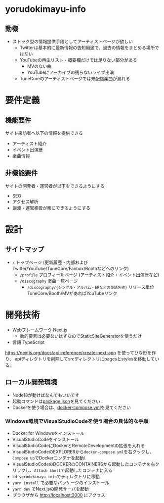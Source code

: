 # yorudokimayu-info

## 動機

* ストック型の情報提供手段としてアーティストページが欲しい
    * Twitterは基本的に最新情報の告知用途で、過去の情報をまとめる場所ではない
    * YouTubeの再生リスト・概要欄だけでは足りない部分がある
        * MVのない曲
        * YouTubeにアーカイブの残らないライブ出演
    * TuneCoreのアーティストページでは未配信楽曲が漏れる

# 要件定義

## 機能要件

サイト来訪者へ以下の情報を提供できる

* アーティスト紹介
* イベント出演歴
* 楽曲情報

## 非機能要件

サイトの開発者・運営者が以下をできるようにする

* SEO
* アクセス解析
* 譲渡・運営移管が楽にできるようにする

# 設計

## サイトマップ

* `/` トップページ (更新履歴・内部およびTwitter/YouTube/TuneCore/Fanbox/Boothなどへのリンク)
    * `/profile` プロフィールページ (アーティスト紹介・イベント出演歴など)
    * `/discography` 楽曲一覧ページ
        * `/discography/{シングル・アルバム・EPなどの英語名称}` リリース単位 TuneCore/Booth/MVがあればYouTubeリンク


# 開発技術

* Webフレームワーク Next.js
    * 動的要素は必要ないはずなのでStaticSiteGeneratorを使うだけ
* 言語 TypeScript

https://nextjs.org/docs/api-reference/create-next-app を使ってひな形を作り、
apiディレクトリを削除してsrcディレクトリにpagesとstylesを移動している。

## ローカル開発環境

* Node18が動けばなんでもいいです
* 起動コマンドは[package.json](./package.json)を見てください
* Dockerを使う場合は、[docker-compose.yml](./docker-compose.yml)を見てください

### Windows環境でVisualStudioCodeを使う場合の具体的な手順

* Docker for Windowsをインストール
* VisualStudioCodeをインストール
* VisualStudioCodeにDockerとRemoteDevelopmentの拡張を入れる
* VisualStudioCodeのEXPLORERから`docker-compose.yml`を右クックし、`Compose Up`でDockerコンテナを起動\
* VisualStudioCodeのDOCKERのCONTAINERSから起動したコンテナを右クリックし、`Attach Shell`で起動したコンテナに入る
* `cd yorudokimayu-info`でディレクトリに移動
* `yarn install` で必要なパッケージのインストール
* `yarn dev` でNext.jsの開発サーバを起動
* ブラウザから [http://localhost:3000](http://localhost:3000) にアクセス